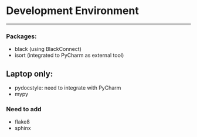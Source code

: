 # Development Environment

---

### Packages:
- black (using BlackConnect)
- isort (integrated to PyCharm as external tool)
## Laptop only:
- pydocstyle: need to integrate with PyCharm
- mypy

### Need to add
- flake8
- sphinx